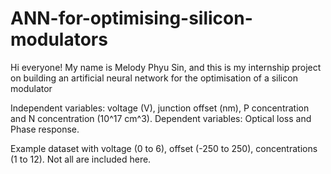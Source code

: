 # ANN-for-optimising-silicon-modulators
Hi everyone!
My name is Melody Phyu Sin, and this is my internship project on building an artificial neural network for the optimisation of a silicon modulator

Independent variables: voltage (V), junction offset (nm), P concentration and N concentration (10^17 cm^3).
Dependent variables: Optical loss and Phase response.

Example dataset with voltage (0 to 6), offset (-250 to 250), concentrations (1 to 12). Not all are included here.
